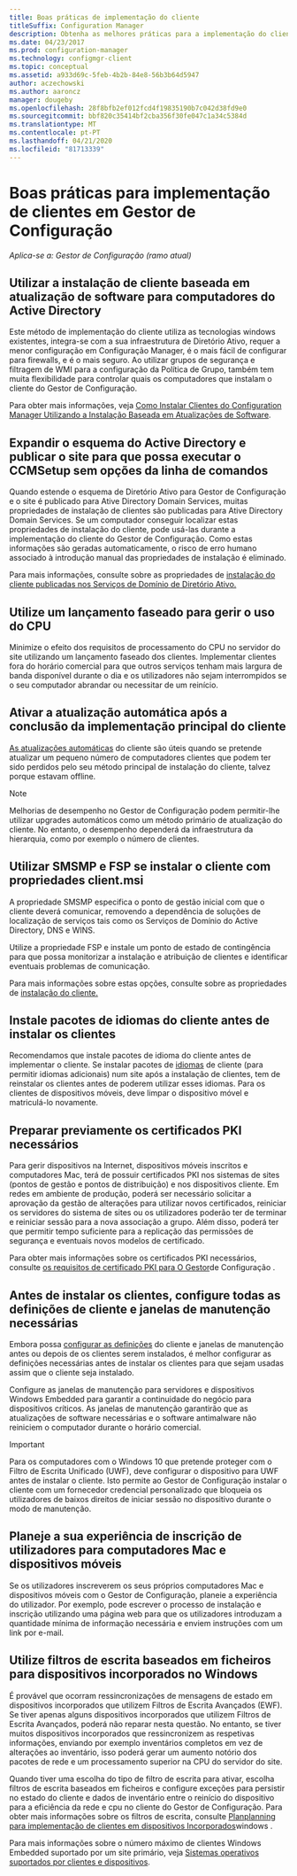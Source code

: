 ```yaml
---
title: Boas práticas de implementação do cliente
titleSuffix: Configuration Manager
description: Obtenha as melhores práticas para a implementação do cliente no Gestor de Configuração.
ms.date: 04/23/2017
ms.prod: configuration-manager
ms.technology: configmgr-client
ms.topic: conceptual
ms.assetid: a933d69c-5feb-4b2b-84e8-56b3b64d5947
author: aczechowski
ms.author: aaroncz
manager: dougeby
ms.openlocfilehash: 28f8bfb2ef012fcd4f19835190b7c042d38fd9e0
ms.sourcegitcommit: bbf820c35414bf2cba356f30fe047c1a34c5384d
ms.translationtype: MT
ms.contentlocale: pt-PT
ms.lasthandoff: 04/21/2020
ms.locfileid: "81713339"
---
```

# <a name="best-practices-for-client-deployment-in-configuration-manager"></a>Boas práticas para implementação de clientes em Gestor de Configuração

*Aplica-se a: Gestor de Configuração (ramo atual)*


## <a name="use-software-update-based-client-installation-for-active-directory-computers"></a>Utilizar a instalação de cliente baseada em atualização de software para computadores do Active Directory  
 Este método de implementação do cliente utiliza as tecnologias windows existentes, integra-se com a sua infraestrutura de Diretório Ativo, requer a menor configuração em Configuração Manager, é o mais fácil de configurar para firewalls, e é o mais seguro. Ao utilizar grupos de segurança e filtragem de WMI para a configuração da Política de Grupo, também tem muita flexibilidade para controlar quais os computadores que instalam o cliente do Gestor de Configuração.  

 Para obter mais informações, veja [Como Instalar Clientes do Configuration Manager Utilizando a Instalação Baseada em Atualizações de Software](../../../../core/clients/deploy/deploy-clients-to-windows-computers.md#BKMK_ClientSUP).  

## <a name="extend-the-active-directory-schema-and-publish-the-site-so-that-you-can-run-ccmsetup-without-command-line-options"></a>Expandir o esquema do Active Directory e publicar o site para que possa executar o CCMSetup sem opções da linha de comandos  
 Quando estende o esquema de Diretório Ativo para Gestor de Configuração e o site é publicado para Ative Directory Domain Services, muitas propriedades de instalação de clientes são publicadas para Ative Directory Domain Services. Se um computador conseguir localizar estas propriedades de instalação do cliente, pode usá-las durante a implementação do cliente do Gestor de Configuração. Como estas informações são geradas automaticamente, o risco de erro humano associado à introdução manual das propriedades de instalação é eliminado.  

 Para mais informações, consulte sobre as propriedades de [instalação do cliente publicadas nos Serviços de Domínio de Diretório Ativo.](../../../../core/clients/deploy/about-client-installation-properties-published-to-active-directory-domain-services.md)  

## <a name="use-a-phased-rollout-to-manage-cpu-usage"></a>Utilize um lançamento faseado para gerir o uso do CPU  
 Minimize o efeito dos requisitos de processamento do CPU no servidor do site utilizando um lançamento faseado dos clientes. Implementar clientes fora do horário comercial para que outros serviços tenham mais largura de banda disponível durante o dia e os utilizadores não sejam interrompidos se o seu computador abrandar ou necessitar de um reinício.  

## <a name="enable-automatic-upgrade-after-your-main-client-deployment-has-finished"></a>Ativar a atualização automática após a conclusão da implementação principal do cliente  
 [As atualizações automáticas](../../../../core/clients/manage/upgrade/upgrade-clients-for-windows-computers.md) do cliente são úteis quando se pretende atualizar um pequeno número de computadores clientes que podem ter sido perdidos pelo seu método principal de instalação do cliente, talvez porque estavam offline. 

> [!NOTE]  
>  Melhorias de desempenho no Gestor de Configuração podem permitir-lhe utilizar upgrades automáticos como um método primário de atualização do cliente. No entanto, o desempenho dependerá da infraestrutura da hierarquia, como por exemplo o número de clientes.  


## <a name="use-smsmp-and-fsp-if-you-install-the-client-with-clientmsi-properties"></a>Utilizar SMSMP e FSP se instalar o cliente com propriedades client.msi  
 A propriedade SMSMP especifica o ponto de gestão inicial com que o cliente deverá comunicar, removendo a dependência de soluções de localização de serviços tais como os Serviços de Domínio do Active Directory, DNS e WINS.  

 Utilize a propriedade FSP e instale um ponto de estado de contingência para que possa monitorizar a instalação e atribuição de clientes e identificar eventuais problemas de comunicação.  

 Para mais informações sobre estas opções, consulte sobre as propriedades de [instalação do cliente.](../../../../core/clients/deploy/about-client-installation-properties.md)  

## <a name="install-client-language-packs-before-you-install-the-clients"></a>Instale pacotes de idiomas do cliente antes de instalar os clientes  
Recomendamos que instale pacotes de idioma do cliente antes de implementar o cliente. Se instalar pacotes de [idiomas](../../../../core/servers/deploy/install/language-packs.md) de cliente (para permitir idiomas adicionais) num site após a instalação de clientes, tem de reinstalar os clientes antes de poderem utilizar esses idiomas. Para os clientes de dispositivos móveis, deve limpar o dispositivo móvel e matriculá-lo novamente.  

## <a name="prepare-required-pki-certificates-in-advance"></a>Preparar previamente os certificados PKI necessários  
 Para gerir dispositivos na Internet, dispositivos móveis inscritos e computadores Mac, terá de possuir certificados PKI nos sistemas de sites (pontos de gestão e pontos de distribuição) e nos dispositivos cliente. Em redes em ambiente de produção, poderá ser necessário solicitar a aprovação da gestão de alterações para utilizar novos certificados, reiniciar os servidores do sistema de sites ou os utilizadores poderão ter de terminar e reiniciar sessão para a nova associação a grupo. Além disso, poderá ter que permitir tempo suficiente para a replicação das permissões de segurança e eventuais novos modelos de certificado.  

 Para obter mais informações sobre os certificados PKI necessários, consulte [os requisitos de certificado PKI para O Gestor](../../../../core/plan-design/network/pki-certificate-requirements.md)de Configuração .  

## <a name="before-you-install-clients-configure-any-required-client-settings-and-maintenance-windows"></a>Antes de instalar os clientes, configure todas as definições de cliente e janelas de manutenção necessárias  
 Embora possa [configurar as definições](../../../../core/clients/deploy/configure-client-settings.md) do cliente e janelas de manutenção antes ou depois de os clientes serem instalados, é melhor configurar as definições necessárias antes de instalar os clientes para que sejam usadas assim que o cliente seja instalado. 

 Configure as janelas de manutenção para servidores e dispositivos Windows Embedded para garantir a continuidade do negócio para dispositivos críticos. As janelas de manutenção garantirão que as atualizações de software necessárias e o software antimalware não reiniciem o computador durante o horário comercial.  

> [!IMPORTANT]  
>  Para os computadores com o Windows 10 que pretende proteger com o Filtro de Escrita Unificado (UWF), deve configurar o dispositivo para UWF antes de instalar o cliente. Isto permite ao Gestor de Configuração instalar o cliente com um fornecedor credencial personalizado que bloqueia os utilizadores de baixos direitos de iniciar sessão no dispositivo durante o modo de manutenção.  

## <a name="plan-your-user-enrollment-experience-for-mac-computers-and-mobile-devices"></a>Planeje a sua experiência de inscrição de utilizadores para computadores Mac e dispositivos móveis   
 Se os utilizadores inscreverem os seus próprios computadores Mac e dispositivos móveis com o Gestor de Configuração, planeie a experiência do utilizador. Por exemplo, pode escrever o processo de instalação e inscrição utilizando uma página web para que os utilizadores introduzam a quantidade mínima de informação necessária e enviem instruções com um link por e-mail.  

## <a name="use-file-based-write-filters-for-windows-embedded-devices"></a>Utilize filtros de escrita baseados em ficheiros para dispositivos incorporados no Windows 
 É provável que ocorram ressincronizações de mensagens de estado em dispositivos incorporados que utilizem Filtros de Escrita Avançados (EWF). Se tiver apenas alguns dispositivos incorporados que utilizem Filtros de Escrita Avançados, poderá não reparar nesta questão. No entanto, se tiver muitos dispositivos incorporados que ressincronizem as respetivas informações, enviando por exemplo inventários completos em vez de alterações ao inventário, isso poderá gerar um aumento notório dos pacotes de rede e um processamento superior na CPU do servidor do site.  

 Quando tiver uma escolha do tipo de filtro de escrita para ativar, escolha filtros de escrita baseados em ficheiros e configure exceções para persistir no estado do cliente e dados de inventário entre o reinício do dispositivo para a eficiência da rede e cpu no cliente do Gestor de Configuração. Para obter mais informações sobre os filtros de escrita, consulte [Planplanning para implementação de clientes em dispositivos Incorporados](../../../../core/clients/deploy/plan/planning-for-client-deployment-to-windows-embedded-devices.md)windows .  

 Para mais informações sobre o número máximo de clientes Windows Embedded suportado por um site primário, veja [Sistemas operativos suportados por clientes e dispositivos](../../../../core/plan-design/configs/supported-operating-systems-for-clients-and-devices.md).  
